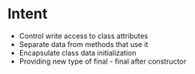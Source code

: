 # Intent
- Control write access to class attributes
- Separate data from methods that use it
- Encapsulate class data initialization
- Providing new type of final - final after constructor